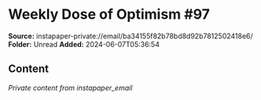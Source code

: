# Weekly Dose of Optimism #97

**Source:** instapaper-private://email/ba34155f82b78bd8d92b7812502418e6/
**Folder:** Unread
**Added:** 2024-06-07T05:36:54




## Content
*Private content from instapaper_email*
